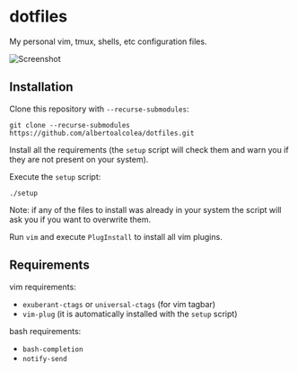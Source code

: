 # dotfiles
My personal vim, tmux, shells, etc configuration files.

![Screenshot](./screenshots/screenshot.png)

## Installation

Clone this repository with `--recurse-submodules`:

```
git clone --recurse-submodules https://github.com/albertoalcolea/dotfiles.git
```

Install all the requirements (the `setup` script will check them and warn you if they are not present on your system).

Execute the `setup` script:

```
./setup
```

Note: if any of the files to install was already in your system the script will ask you if you want to overwrite them.

Run `vim` and execute `PlugInstall` to install all vim plugins.

## Requirements

vim requirements:

- `exuberant-ctags` or `universal-ctags` (for vim tagbar)
- `vim-plug` (it is automatically installed with the `setup` script)

bash requirements:

- `bash-completion`
- `notify-send`
